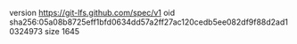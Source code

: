 version https://git-lfs.github.com/spec/v1
oid sha256:05a08b8725eff1bfd0634dd57a2ff27ac120cedb5ee082df9f88d2ad10324973
size 1645
